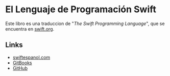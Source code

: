 # El Lenguaje de Programación Swift

Este libro es una traduccion de "*The Swift Programming Language*", que se encuentra en [swift.org](https://www.swift.org).

## Links

- [swiftespanol.com](https://www.swiftespanol.com)
- [GitBooks](https://www.gitbook.com/book/colemancda/swift-espanol/details)
- [GitHub](https://github.com/colemancda/Swift-Espanol)
